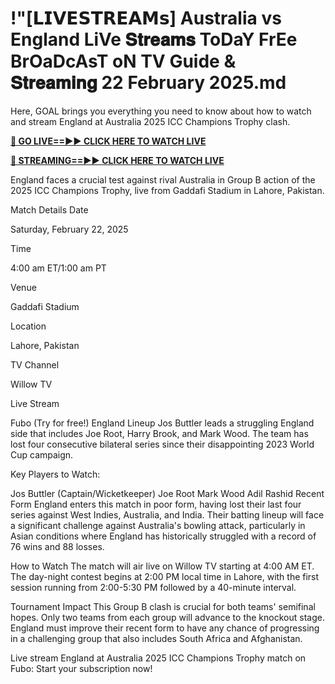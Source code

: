 # !"[𝗟𝗜𝗩𝗘𝗦𝗧𝗥𝗘𝗔𝗠𝘀] Australia vs England LiVe 𝐒𝐭𝐫𝐞𝐚𝐦𝐬 ToDaY FrEe BrOaDcAsT oN TV Guide & 𝐒𝐭𝐫𝐞𝐚𝐦𝐢𝐧𝐠 22 February 2025.md
Here, GOAL brings you everything you need to know about how to watch and stream England at Australia 2025 ICC Champions Trophy clash.

**[🔴 GO LIVE==►► CLICK HERE TO WATCH LIVE](https://with-word.blogspot.com/2025/02/champions-trophy-2025.html)**

**[🔴 STREAMING==►► CLICK HERE TO WATCH LIVE](https://with-word.blogspot.com/2025/02/champions-trophy-2025.html)**

England faces a crucial test against rival Australia in Group B action of the 2025 ICC Champions Trophy, live from Gaddafi Stadium in Lahore, Pakistan.

Match Details
Date

Saturday, February 22, 2025

Time

4:00 am ET/1:00 am PT

Venue

Gaddafi Stadium

Location

Lahore, Pakistan

TV Channel

Willow TV

Live Stream

Fubo (Try for free!)
England Lineup
Jos Buttler leads a struggling England side that includes Joe Root, Harry Brook, and Mark Wood. The team has lost four consecutive bilateral series since their disappointing 2023 World Cup campaign.

Key Players to Watch:

Jos Buttler (Captain/Wicketkeeper)
Joe Root
Mark Wood
Adil Rashid
Recent Form
England enters this match in poor form, having lost their last four series against West Indies, Australia, and India. Their batting lineup will face a significant challenge against Australia's bowling attack, particularly in Asian conditions where England has historically struggled with a record of 76 wins and 88 losses.

How to Watch
The match will air live on Willow TV starting at 4:00 AM ET. The day-night contest begins at 2:00 PM local time in Lahore, with the first session running from 2:00-5:30 PM followed by a 40-minute interval.

Tournament Impact
This Group B clash is crucial for both teams' semifinal hopes. Only two teams from each group will advance to the knockout stage. England must improve their recent form to have any chance of progressing in a challenging group that also includes South Africa and Afghanistan.

Live stream England at Australia 2025 ICC Champions Trophy match on Fubo: Start your subscription now!
